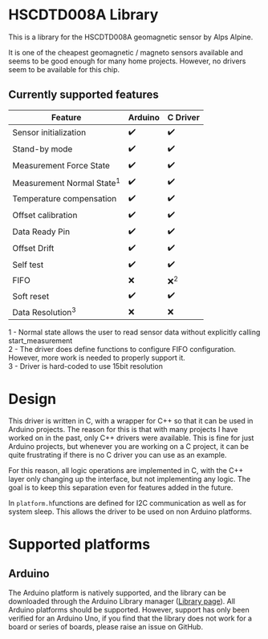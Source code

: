 # HSCDTD008A Library

This is a library for the HSCDTD008A geomagnetic sensor by Alps Alpine.

It is one of the cheapest geomagnetic / magneto sensors available and seems to be good enough for many home projects. However, no drivers seem to be available for this chip.

## Currently supported features


| Feature | Arduino | C Driver |
|--|--|--|
| Sensor initialization | ✔️ | ✔️ |
| Stand-by mode| ✔️ | ✔️  |
| Measurement Force State | ✔️ | ✔️ |
| Measurement Normal State<sup>1</sup> | ✔️ | ✔️ |
| Temperature compensation | ✔️ | ✔️ |
| Offset calibration | ✔️ | ✔️ |
| Data Ready Pin| ✔️ | ✔️  |
| Offset Drift | ✔️ | ✔️  |
| Self test| ✔️ | ✔️  |
| FIFO | ❌ | ❌<sup>2</sup> |
| Soft reset| ✔️ | ✔️  |
| Data Resolution<sup>3</sup>| ❌ | ❌ |

1 - Normal state allows the user to read sensor data without explicitly calling start_measurement  
2 - The driver does define functions to configure FIFO configuration. However, more work is needed to properly support it.  
3 - Driver is hard-coded to use 15bit resolution  


# Design
This driver is written in C, with a wrapper for C++ so that it can be used in Arduino projects. The reason for this is that with many projects I have worked on in the past, only C++ drivers were available. This is fine for just Arduino projects, but whenever you are working on a C project, it can be quite frustrating if there is no C driver you can use as an example.

For this reason, all logic operations are implemented in C, with the C++ layer only changing up the interface, but not implementing any logic. The goal is to keep this separation even for features added in the future.

In `platform.h`functions are defined for I2C communication as well as for system sleep. This allows the driver to be used on non Arduino platforms.

# Supported platforms
## Arduino
The Arduino platform is natively supported, and the library can be downloaded through the Arduino Library manager ([Library page](https://www.arduino.cc/reference/en/libraries/hscdtd008a/)). All Arduino platforms should be supported. However, support has only been verified for an Arduino Uno, if you find that the library does not work for a board or series of boards, please raise an issue on GitHub.
